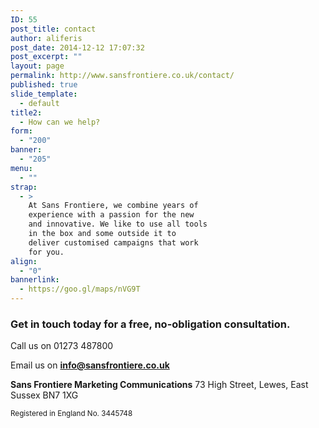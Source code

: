 ```yaml
---
ID: 55
post_title: contact
author: aliferis
post_date: 2014-12-12 17:07:32
post_excerpt: ""
layout: page
permalink: http://www.sansfrontiere.co.uk/contact/
published: true
slide_template:
  - default
title2:
  - How can we help?
form:
  - "200"
banner:
  - "205"
menu:
  - ""
strap:
  - >
    At Sans Frontiere, we combine years of
    experience with a passion for the new
    and innovative. We like to use all tools
    in the box and some outside it to
    deliver customised campaigns that work
    for you.
align:
  - "0"
bannerlink:
  - https://goo.gl/maps/nVG9T
---
```

<h3>Get in touch today for a free, no-obligation consultation.</h3>
Call us on <span class="big greentext lobster">01273 487800</span>

Email us on <span class="greentext"><strong><a href="mailto:info@sansfrontiere.co.uk">info@sansfrontiere.co.uk</a></strong></span>

<strong>Sans Frontiere Marketing Communications</strong>
73 High Street, Lewes, East Sussex BN7 1XG

<small>Registered in England No. 3445748</small>